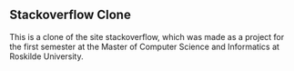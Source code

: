 ## Stackoverflow Clone
This is a clone of the site stackoverflow, which was made as a project for the first semester at the Master of Computer Science and Informatics at Roskilde University. 
